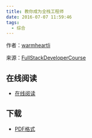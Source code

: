 ```yaml
---
title: 教你成为全栈工程师
date: 2016-07-07 11:59:46
tags:
  - 综合
---
```


作者：[warmheartli](https://github.com/warmheartli)

来源：[FullStackDeveloperCourse](https://github.com/warmheartli/FullStackDeveloperCourse)

<!--more-->

## 在线阅读 ##

+ [在线阅读](https://github.com/warmheartli/FullStackDeveloperCourse)

## 下载 ##

+ [PDF格式](https://github.com/warmheartli/FullStackDeveloperCourse/raw/master/%E6%95%99%E4%BD%A0%E6%88%90%E4%B8%BA%E5%85%A8%E6%A0%88%E5%B7%A5%E7%A8%8B%E5%B8%88%28Full%20Stack%20Developer%29.pdf)
